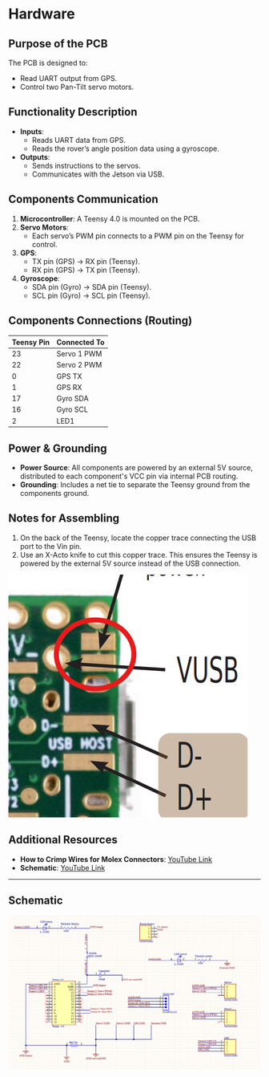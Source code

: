 # Hardware

## Purpose of the PCB
The PCB is designed to:
- Read UART output from GPS.
- Control two Pan-Tilt servo motors.

## Functionality Description
- **Inputs**: 
  - Reads UART data from GPS.
  - Reads the rover’s angle position data using a gyroscope.
- **Outputs**: 
  - Sends instructions to the servos.
  - Communicates with the Jetson via USB.

## Components Communication
1. **Microcontroller**: A Teensy 4.0 is mounted on the PCB.
2. **Servo Motors**: 
   - Each servo’s PWM pin connects to a PWM pin on the Teensy for control.
3. **GPS**:
   - TX pin (GPS) → RX pin (Teensy).
   - RX pin (GPS) → TX pin (Teensy).
4. **Gyroscope**:
   - SDA pin (Gyro) → SDA pin (Teensy).
   - SCL pin (Gyro) → SCL pin (Teensy).

## Components Connections (Routing)
| Teensy Pin | Connected To         |
|------------|----------------------|
| 23         | Servo 1 PWM          |
| 22         | Servo 2 PWM          |
| 0          | GPS TX               |
| 1          | GPS RX               |
| 17         | Gyro SDA             |
| 16         | Gyro SCL             |
| 2          | LED1                 |

## Power & Grounding
- **Power Source**: All components are powered by an external 5V source, distributed to each component's VCC pin via internal PCB routing.
- **Grounding**: Includes a net tie to separate the Teensy ground from the components ground.

## Notes for Assembling
1. On the back of the Teensy, locate the copper trace connecting the USB port to the Vin pin.
2. Use an X-Acto knife to cut this copper trace. This ensures the Teensy is powered by the external 5V source instead of the USB connection.


![Teensy VUSB](img/image1.png)

## Additional Resources
- **How to Crimp Wires for Molex Connectors**: [YouTube Link](https://www.youtube.com/watch?v=WFvEeWHDt1E)
- **Schematic**: [YouTube Link](https://www.youtube.com/watch?v=WFvEeWHDt1E)


---
## Schematic
![PCB Layout](img/image2.png)

